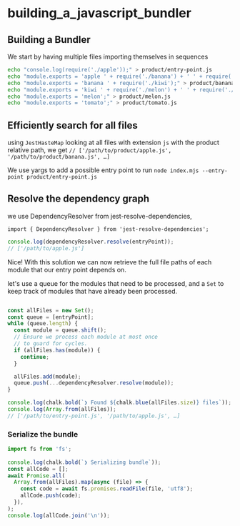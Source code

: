 # building_a_javascript_bundler

## Building a Bundler

We start by having multiple files importing themselves in sequences

```bash
echo "console.log(require('./apple'));" > product/entry-point.js
echo "module.exports = 'apple ' + require('./banana') + ' ' + require('./kiwi');" > product/apple.js
echo "module.exports = 'banana ' + require('./kiwi');" > product/banana.js
echo "module.exports = 'kiwi ' + require('./melon') + ' ' + require('./tomato');" > product/kiwi.js
echo "module.exports = 'melon';" > product/melon.js
echo "module.exports = 'tomato';" > product/tomato.js
```

## Efficiently search for all files

using `JestHasteMap` looking at all files with extension `js` with the product relative path, we get
`// ['/path/to/product/apple.js', '/path/to/product/banana.js', …]`

We use yargs to add a possible entry point to run `node index.mjs --entry-point product/entry-point.js`

## Resolve the dependency graph

we use DependencyResolver from jest-resolve-dependencies,

`import { DependencyResolver } from 'jest-resolve-dependencies';`

```js
console.log(dependencyResolver.resolve(entryPoint));
// ['/path/to/apple.js']
```

Nice! With this solution we can now retrieve the full file paths of each module that our entry point depends on.

let's use a queue for the modules that need to be processed, and a `Set` to keep track of modules that have already been processed.

```js

const allFiles = new Set();
const queue = [entryPoint];
while (queue.length) {
  const module = queue.shift();
  // Ensure we process each module at most once
  // to guard for cycles.
  if (allFiles.has(module)) {
    continue;
  }

  allFiles.add(module);
  queue.push(...dependencyResolver.resolve(module));
}

console.log(chalk.bold(`❯ Found ${chalk.blue(allFiles.size)} files`));
console.log(Array.from(allFiles));
// ['/path/to/entry-point.js', '/path/to/apple.js', …]
```

### Serialize the bundle

```js
import fs from 'fs';
 
console.log(chalk.bold(`❯ Serializing bundle`));
const allCode = [];
await Promise.all(
  Array.from(allFiles).map(async (file) => {
    const code = await fs.promises.readFile(file, 'utf8');
    allCode.push(code);
  }),
);
console.log(allCode.join('\n'));
```
